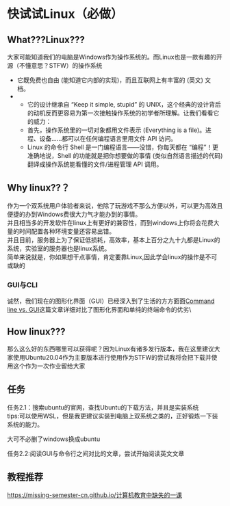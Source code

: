 # 快试试Linux（必做）

## What???Linux???

大家可能知道我们的电脑是Windows作为操作系统的。而Linux也是一款有趣的开源（不懂意思？STFW）的操作系统

* 它既免费也自由 (能知道它内部的实现)，而且互联网上有丰富的 (英文) 文档。
*
  * &#x20; 它的设计继承自 “Keep it simple, stupid” 的 UNIX，这个经典的设计背后的动机反而更容易为第一次接触操作系统的初学者所理解。让我们看看它的威力：
  * 首先，操作系统里的一切对象都用文件表示 (Everything is a file)。进程、设备……都可以在任何编程语言里用文件 API 访问。
  * Linux 的命令行 Shell 是一门编程语言——没错，你每天都在 “编程”！更准确地说，Shell 的功能就是把你想要做的事情 (类似自然语言描述的代码) 翻译成操作系统能看懂的文件/进程管理 API 调用。

## Why linux??？

作为一个双系统用户体验者来说，他除了玩游戏不那么方便以外，可以更为高效且便捷的办到Windows费很大力气才能办到的事情。\
并且相当多的开发软件在linux上有更好的兼容性，而到windows上你将会花费大量的时间配置各种环境变量还容易出错。\
并且目前，服务器上为了保证低损耗，高效率，基本上百分之九十九都是Linux的系统，实验室的服务器也是linux系统。\
简单来说就是，你如果想干点事情，肯定要靠Linux,因此学会linux的操作是不可或缺的

### GUI与CLI

诚然，我们现在的图形化界面（GUI）已经深入到了生活的方方面面[Command line vs. GUI](https://www.computerhope.com/issues/ch000619.htm)这篇文章详细对比了图形化界面和单纯的终端命令的优劣\


## How linux???

那么这么好的东西哪里可以获得呢？因为Linux有诸多发行版本，我在这里建议大家使用Ubuntu20.04作为主要版本进行使用作为STFW的尝试我将会把下载并使用这个作为一次作业留给大家

## 任务

任务2.1：搜索ubuntu的官网，查找Ubuntu的下载方法，并且是实装系统\
tips:可以使用WSL，但是我更建议实装到电脑上双系统之类的，正好锻炼一下装系统的能力。

大可不必删了windows换成ubuntu

任务2.2:阅读GUI与命令行之间对比的文章，尝试开始阅读英文文章

## 教程推荐

https://missing-semester-cn.github.io/计算机教育中缺失的一课
